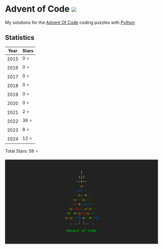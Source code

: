 # Advent of Code <img src="https://skillicons.dev/icons?i=python"/>

My solutions for the [Advent Of Code](https://adventofcode.com) coding puzzles with [Python](https://www.python.org/)

## Statistics
| Year | Stars  |
| ---- | ------ |
| 2015 | 0 ⭐  |
| 2016 | 0 ⭐  |
| 2017 | 0 ⭐  |
| 2018 | 0 ⭐  | 
| 2019 | 0 ⭐  |
| 2020 | 0 ⭐  |
| 2021 | 2 ⭐  |
| 2022 | 36 ⭐ |
| 2023 | 8 ⭐  |
| 2024 | 12 ⭐ |

Total Stars: 58 ⭐

<img src="./advent_of_code.png">